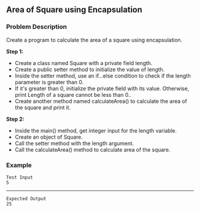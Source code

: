 ## Area of Square using Encapsulation

### Problem Description
Create a program to calculate the area of a square using encapsulation.

**Step 1:**

- Create a class named Square with a private field length.
- Create a public setter method to initialize the value of length.
- Inside the setter method, use an if...else condition to check if the length parameter is greater than 0.
- If it's greater than 0, initialize the private field with its value. Otherwise, print Length of a square cannot be less than 0..
- Create another method named calculateArea() to calculate the area of the square and print it.

**Step 2:**

- Inside the main() method, get integer input for the length variable.
- Create an object of Square.
- Call the setter method with the length argument.
- Call the calculateArea() method to calculate area of the square.

### Example
    Test Input
    5
------
    Expected Output
    25